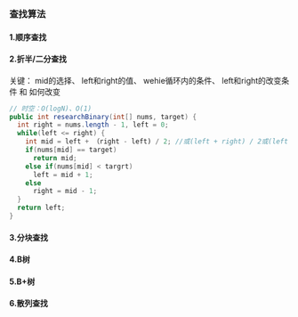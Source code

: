 ### 查找算法
#### 1.顺序查找
#### 2.折半/二分查找
关键：
mid的选择、
left和right的值、
wehie循环内的条件、
left和right的改变条件 和 如何改变
``` java
// 时空：O(logN)、O(1)
public int researchBinary(int[] nums, target) {
  int right = nums.length - 1, left = 0;
  while(left <= right) {
    int mid = left + （right - left) / 2; //或(left + right) / 2或(left + right)>>1 
    if(nums[mid] == target)
      return mid;
    else if(nums[mid] < targrt)
      left = mid + 1;
    else
      right = mid - 1;
  }
  return left;
}
```
#### 3.分块查找
#### 4.B树
#### 5.B+树
#### 6.散列查找
